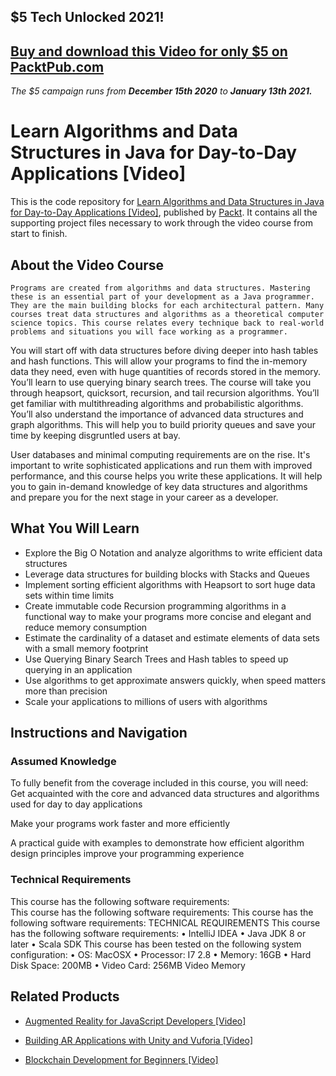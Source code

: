 ## $5 Tech Unlocked 2021!
[Buy and download this Video for only $5 on PacktPub.com](https://www.packtpub.com/product/learn-algorithms-and-data-structures-in-java-for-day-to-day-applications-video/9781788624428)
-----
*The $5 campaign         runs from __December 15th 2020__ to __January 13th 2021.__*

# Learn Algorithms and Data Structures in Java for Day-to-Day Applications [Video]
This is the code repository for [Learn Algorithms and Data Structures in Java for Day-to-Day Applications [Video]](https://www.packtpub.com/application-development/learn-algorithms-and-data-structures-java-day-day-applications-video?utm_source=github&utm_medium=repository&utm_campaign=9781788624428), published by [Packt](https://www.packtpub.com/?utm_source=github). It contains all the supporting project files necessary to work through the video course from start to finish.
## About the Video Course
	Programs are created from algorithms and data structures. Mastering these is an essential part of your development as a Java programmer. They are the main building blocks for each architectural pattern. Many courses treat data structures and algorithms as a theoretical computer science topics. This course relates every technique back to real-world problems and situations you will face working as a programmer. 

You will start off with data structures before diving deeper into hash tables and hash functions. This will allow your programs to find the in-memory data they need, even with huge quantities of records stored in the memory. You’ll learn to use querying binary search trees. The course will take you through heapsort, quicksort, recursion, and tail recursion algorithms. You’ll get familiar with multithreading algorithms and probabilistic algorithms. You’ll also understand the importance of advanced data structures and graph algorithms. This will help you to build priority queues and save your time by keeping disgruntled users at bay.

User databases and minimal computing requirements are on the rise. It's important to write sophisticated applications and run them with improved performance, and this course helps you write these applications. It will help you to gain in-demand knowledge of key data structures and algorithms and prepare you for the next stage in your career as a developer. 

<H2>What You Will Learn</H2>
<DIV class=book-info-will-learn-text>
<UL>
<LI>Explore the Big O Notation and analyze algorithms to write efficient data structures 
<LI>Leverage data structures for building blocks with Stacks and Queues 
<LI>Implement sorting efficient algorithms with Heapsort to sort huge data sets within time limits 
<LI>Create immutable code Recursion programming algorithms in a functional way to make your programs more concise and elegant and reduce memory consumption 
<LI>Estimate the cardinality of a dataset and estimate elements of data sets with a small memory footprint 
<LI>Use Querying Binary Search Trees and Hash tables to speed up querying in an application 
<LI>Use algorithms to get approximate answers quickly, when speed matters more than precision 
<LI>Scale your applications to millions of users with algorithms </LI></UL></DIV>

## Instructions and Navigation
### Assumed Knowledge
To fully benefit from the coverage included in this course, you will need:<br/>
Get acquainted with the core and advanced data structures and algorithms used for day to day applications

 Make your programs work faster and more efficiently

 A practical guide with examples to demonstrate how efficient algorithm design principles improve your programming experience
### Technical Requirements
This course has the following software requirements:<br/>
This course has the following software requirements:
This course has the following software requirements: TECHNICAL REQUIREMENTS This course has the following software requirements: •	IntelliJ IDEA •	Java JDK 8 or later •	Scala SDK This course has been tested on the following system configuration: •	OS: MacOSX •	Processor: I7 2.8 •	Memory: 16GB • Hard Disk Space: 200MB •	Video Card: 256MB Video Memory

## Related Products
* [Augmented Reality for JavaScript Developers [Video]](https://www.packtpub.com/web-development/augmented-reality-javascript-developers-video?utm_source=github&utm_medium=repository&utm_campaign=9781788471640)

* [Building AR Applications with Unity and Vuforia [Video]](https://www.packtpub.com/web-development/building-ar-applications-unity-and-vuforia-video?utm_source=github&utm_medium=repository&utm_campaign=9781788999199)

* [Blockchain Development for Beginners [Video]](https://www.packtpub.com/big-data-and-business-intelligence/blockchain-development-beginners-video?utm_source=github&utm_medium=repository&utm_campaign=9781788830911)
